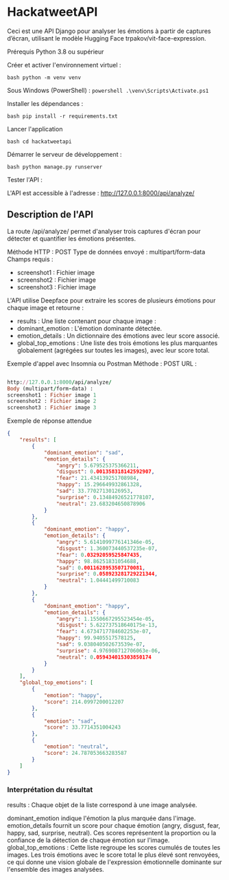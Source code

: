 # HackatweetAPI
Ceci est une API Django pour analyser les émotions à partir de captures d’écran, utilisant le modèle Hugging Face trpakov/vit-face-expression.

Prérequis
Python 3.8 ou supérieur

Créer et activer l'environnement virtuel :

```bash python -m venv venv ```

Sous Windows (PowerShell) : ```powershell .\venv\Scripts\Activate.ps1 ```

Installer les dépendances :

```bash pip install -r requirements.txt ```


Lancer l'application

```bash cd hackatweetapi ```

Démarrer le serveur de développement :

```bash python manage.py runserver ```

Tester l'API :

L'API est accessible à l'adresse : http://127.0.0.1:8000/api/analyze/


## Description de l'API
La route /api/analyze/ permet d'analyser trois captures d'écran pour détecter et quantifier les émotions présentes.

Méthode HTTP : POST
Type de données envoyé : multipart/form-data
Champs requis :
- screenshot1 : Fichier image
- screenshot2 : Fichier image
- screenshot3 : Fichier image
  
L'API utilise Deepface pour extraire les scores de plusieurs émotions pour chaque image et retourne :

- results : Une liste contenant pour chaque image :
- dominant_emotion : L'émotion dominante détectée.
- emotion_details : Un dictionnaire des émotions avec leur score associé.
- global_top_emotions : Une liste des trois émotions les plus marquantes globalement (agrégées sur toutes les images), avec leur score total.
  
Exemple d'appel avec Insomnia ou Postman
Méthode : POST
URL :
```ruby

http://127.0.0.1:8000/api/analyze/
Body (multipart/form-data) :
screenshot1 : Fichier image 1
screenshot2 : Fichier image 2
screenshot3 : Fichier image 3
```
Exemple de réponse attendue
```json
{
	"results": [
		{
			"dominant_emotion": "sad",
			"emotion_details": {
				"angry": 5.679525375366211,
				"disgust": 0.001358318142592907,
				"fear": 21.434139251708984,
				"happy": 15.296649932861328,
				"sad": 33.77027130126953,
				"surprise": 0.13484926521778107,
				"neutral": 23.683204650878906
			}
		},
		{
			"dominant_emotion": "happy",
			"emotion_details": {
				"angry": 5.6141099776141346e-05,
				"disgust": 1.360073440537235e-07,
				"fear": 0.03292059525847435,
				"happy": 98.86251831054688,
				"sad": 0.0011628953507170081,
				"surprise": 0.058923281729221344,
				"neutral": 1.04441499710083
			}
		},
		{
			"dominant_emotion": "happy",
			"emotion_details": {
				"angry": 1.1550667295523454e-05,
				"disgust": 5.622737518640175e-13,
				"fear": 4.6734717784602253e-07,
				"happy": 99.9405517578125,
				"sad": 9.038040502673539e-07,
				"surprise": 4.976908712706063e-06,
				"neutral": 0.059434015303850174
			}
		}
	],
	"global_top_emotions": [
		{
			"emotion": "happy",
			"score": 214.0997200012207
		},
		{
			"emotion": "sad",
			"score": 33.7714351004243
		},
		{
			"emotion": "neutral",
			"score": 24.787053663283587
		}
	]
}
```
### Interprétation du résultat
results :
Chaque objet de la liste correspond à une image analysée.

dominant_emotion indique l'émotion la plus marquée dans l'image.
emotion_details fournit un score pour chaque émotion (angry, disgust, fear, happy, sad, surprise, neutral). Ces scores représentent la proportion ou la confiance de la détection de chaque émotion sur l'image.
global_top_emotions :
Cette liste regroupe les scores cumulés de toutes les images. Les trois émotions avec le score total le plus élevé sont renvoyées, ce qui donne une vision globale de l'expression émotionnelle dominante sur l'ensemble des images analysées.